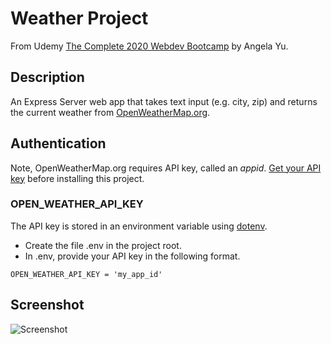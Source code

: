 # Weather Project

From Udemy [The Complete 2020 Webdev Bootcamp](https://www.udemy.com/share/101qYwBEIcc1ZVTXg=/) by Angela Yu.

## Description

An Express Server web app that takes text input (e.g. city, zip) and returns the current weather from [OpenWeatherMap.org](https://openweathermap.org/).

## Authentication

Note, OpenWeatherMap.org requires API key, called an _appid_. [Get your API key](https://openweathermap.org/appid) before installing this project.

### OPEN_WEATHER_API_KEY

The API key is stored in an environment variable using [dotenv](https://www.npmjs.com/package/dotenv).

- Create the file .env in the project root.
- In .env, provide your API key in the following format.

`OPEN_WEATHER_API_KEY = 'my_app_id'`

## Screenshot

![Screenshot](https://i.ibb.co/tMjgd8s/weather-project-screenshot.png)
